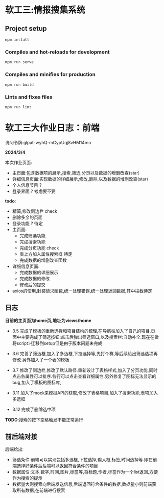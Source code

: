 # 软工三:情报搜集系统

## Project setup
```
npm install
```

### Compiles and hot-reloads for development
```
npm run serve
```

### Compiles and minifies for production
```
npm run build
```

### Lints and fixes files
```
npm run lint
```

# 软工三大作业日志：前端

访问令牌:glpat-wyhQ-mCypUqj8vHM14mo


**2024/3/4**

本次作业页面:
- 主页面:包含数据项的展示,搜索,筛选,分页以及数据的增删改查(star)
- 详细信息页面:实现数据的详细展示,修改,删除,以及数据的增删改查(star)
- 个人信息节目 ?
- 登录界面 ? 考虑要不要

**todo**:
- 精简,修改侧边栏 check
- 删除多余的页面  
- 登录功能 ? 待定
- 主页面:
  - 完成筛选功能
  - 完成搜索功能
  - 完成分页功能 check
  - 表上方加入属性搜索框 待定
  - 完成数据的增删改查函数
- 详细信息页面:
  - 完成数据的详细展示
  - 完成数据的修改
  - 修改后的提交
- axios的使用,封装请求函数,统一处理错误,统一处理返回数据,其中拦截待定

## 日志
**目前的主页面为home页,地址为views/home**
- 3.5
完成了模板的重新选择和项目结构的梳理,在导航栏加入了自己的项目,页面中主要完成了筛选按钮:点击后弹出筛选窗口,以及搜索栏:自动补全.现在在做将script>迁移到setup但是由于版本问题未完成

- 3.6
完善了筛选框,加入了多选框,下拉选择等,先打个样,等后续给出筛选选项再修改.另外加入了一个表的模板.

- 3.7
修改了侧边栏,修改了默认路径.重新设计了表格样式,加入了分页功能,同时点击各属性可以排序.各行可以点击查看详细属性.另外修复了图标无法显示的bug,加入了模板的图标库,

- 3.11
加入了mock来模拟API的获取,修改了表格项目,加入了搜索功能,表项加入多选框

- 3.12
完成了删除选中项

**TODO**:搜索的按下空格触发不能正常运行

## 前后端对接

后端给出:
- 筛选条件:前端可以实现包括多选框,下拉选择,输入框,标签,时间选择等.即在前端选择好条件后后端可以返回符合条件的项目
- 数据属性:文本,数字,时间,图片,标签等,将标题,作者,标签作为一个list返回,方便作为搜索的提示
- 数据量大则搜索向后端发送信息,后端返回符合条件的数据,数据量小则前端获取所有数据,在前端进行搜索
